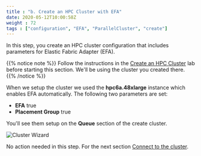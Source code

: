 ```yaml
---
title : "b. Create an HPC Cluster with EFA"
date: 2020-05-12T10:00:58Z
weight : 72
tags : ["configuration", "EFA", "ParallelCluster", "create"]
---
```


In this step, you create an HPC cluster configuration that includes parameters for Elastic Fabric Adapter (EFA).

{{% notice note %}}
Follow the instructions in the [Create an HPC Cluster](/05-create-cluster.html) lab before starting this section. We'll be using the cluster you created there.
{{% /notice %}}

When we setup the cluster we used the **hpc6a.48xlarge** instance which enables EFA automatically. The following two parameters are set:

* **EFA** true
* **Placement Group** true

You'll see them setup on the **Queue** section of the create cluster.

![Cluster Wizard](/images/pcluster/pcmanager-4.png)

No action needed in this step. For the next section [Connect to the cluster](/05-create-cluster/02-connect-cluster.html#ssm-connect).
